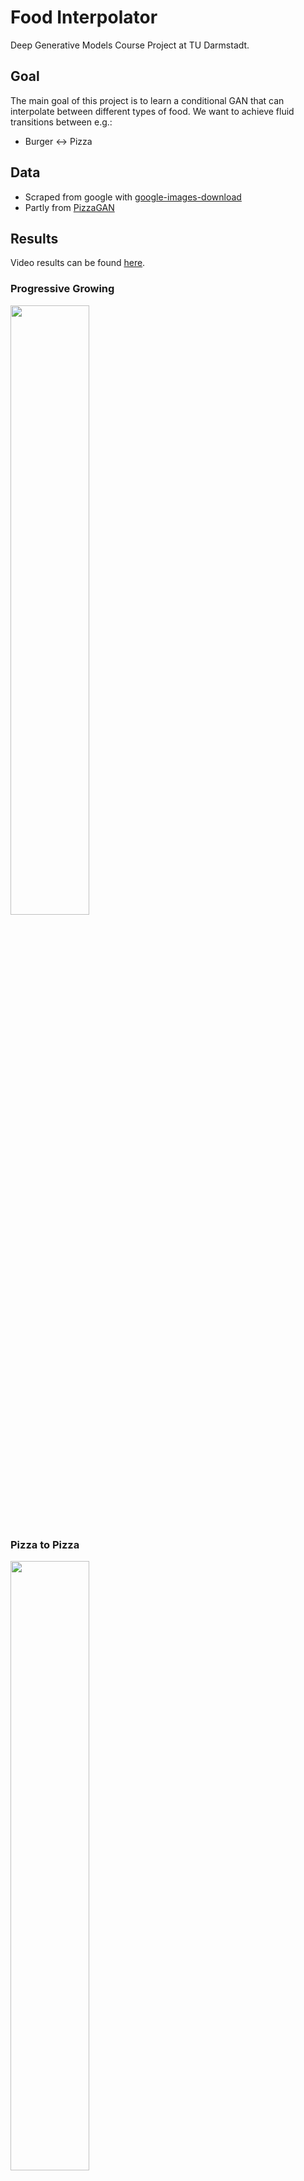 # Food Interpolator
Deep Generative Models Course Project at TU Darmstadt.

## Goal
The main goal of this project is to learn a conditional GAN that can interpolate between different types of food. 
We want to achieve fluid transitions between e.g.:
- Burger <-> Pizza

## Data
- Scraped from google with [google-images-download](https://github.com/hardikvasa/google-images-download)
- Partly from [PizzaGAN](http://pizzagan.csail.mit.edu/)

## Results
Video results can be found [here](https://www.youtube.com/watch?v=LndGGbR4uxY&list=PLVCWvLHvDaenJrE2N-Akwo7-1kGN5vd5W).

### Progressive Growing
[<img src="https://img.youtube.com/vi/V7n1M14jKPM/hqdefault.jpg" width="50%">](https://youtu.be/V7n1M14jKPM)

### Pizza to Pizza
[<img src="https://img.youtube.com/vi/MSPZ56zy-OU/hqdefault.jpg" width="50%">](https://youtu.be/MSPZ56zy-OU)

### Burger to Burger
[<img src="https://img.youtube.com/vi/LndGGbR4uxY/hqdefault.jpg" width="50%">](https://youtu.be/LndGGbR4uxY)

### Random Latent Space
[<img src="https://img.youtube.com/vi/n0ucsR-ko60/hqdefault.jpg" width="50%">](https://youtu.be/n0ucsR-ko60)

## Code Base
The code is based on a [PyTorch implementation](https://github.com/jalola/improved-wgan-pytorch) of [Improved Training of Wasserstein GAN](https://arxiv.org/abs/1704.00028) and a [PyTorch implementation of Progressive Growing of GANs](https://github.com/jeromerony/Progressive_Growing_of_GANs-PyTorch)
